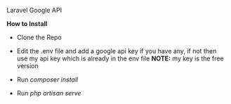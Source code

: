 Laravel Google API

**How to Install**

- Clone the Repo

- Edit the .env file and add a google api key if you have any, if not then use my api key which is already in the env file
**NOTE:** my key is the free version

- Run _composer install_

- Run _php artisan serve_
